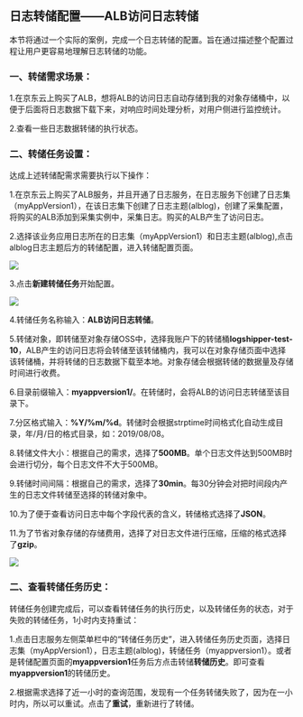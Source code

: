 ## 日志转储配置——ALB访问日志转储

本节将通过一个实际的案例，完成一个日志转储的配置。旨在通过描述整个配置过程让用户更容易地理解日志转储的功能。

### 一、转储需求场景：

1.在京东云上购买了ALB，想将ALB的访问日志自动存储到我的对象存储桶中，以便于后面将日志数据下载下来，对响应时间处理分析，对用户侧进行监控统计。

2.查看一些日志数据转储的执行状态。

### 二、转储任务设置：

达成上述转储配需求需要执行以下操作：

1.在京东云上购买了ALB服务，并且开通了日志服务，在日志服务下创建了日志集（myAppVersion1），在该日志集下创建了日志主题(alblog)，创建了采集配置，将购买的ALB添加到采集实例中，采集日志。购买的ALB产生了访问日志。

2.选择该业务应用日志所在的日志集（myAppVersion1）和日志主题(alblog),点击alblog日志主题后方的转储配置，进入转储配置页面。

![](https://raw.githubusercontent.com/jdcloudcom/cn/zhangwenjie-only/image/LogService/LogTransfer/case01.jpg)

3.点击**新建转储任务**开始配置。

![](https://raw.githubusercontent.com/jdcloudcom/cn/zhangwenjie-only/image/LogService/LogTransfer/case02.jpg)

4.转储任务名称输入：**ALB访问日志转储**。

5.转储对象，即转储至对象存储OSS中，选择我账户下的转储桶**logshipper-test-10**，ALB产生的访问日志将会转储至该转储桶内，我可以在对象存储页面中选择该转储桶，并将转储的日志数据下载至本地。对象存储会根据转储的数据量及存储时间进行收费。

6.目录前缀输入：**myappversion1/**。在转储时，会将ALB的访问日志转储至该目录下。

7.分区格式输入：**%Y/%m/%d**。转储时会根据strptime时间格式化自动生成目录，年/月/日的格式目录，如：2019/08/08。

8.转储文件大小：根据自己的需求，选择了**500MB**。单个日志文件达到500MB时会进行切分，每个日志文件不大于500MB。

9.转储时间间隔：根据自己的需求，选择了**30min**。每30分钟会对把时间段内产生的日志文件转储至选择的转储对象中。

10.为了便于查看访问日志中每个字段代表的含义，转储格式选择了**JSON**。

11.为了节省对象存储的存储费用，选择了对日志文件进行压缩，压缩的格式选择了**gzip**。

![](https://raw.githubusercontent.com/jdcloudcom/cn/zhangwenjie-only/image/LogService/LogTransfer/case03.jpg)

### 二、查看转储任务历史：

转储任务创建完成后，可以查看转储任务的执行历史，以及转储任务的状态，对于失败的转储任务，1小时内支持重试：

1.点击日志服务左侧菜单栏中的“转储任务历史”，进入转储任务历史页面，选择日志集（myAppVersion1），日志主题(alblog)，转储任务（myappversion1）。或者是转储配置页面的**myappversion1**任务后方点击转储**转储历史**。即可查看**myappversion1**的转储历史。

2.根据需求选择了近一小时的查询范围，发现有一个任务转储失败了，因为在一小时内，所以可以重试。点击了**重试**，重新进行了转储。

















